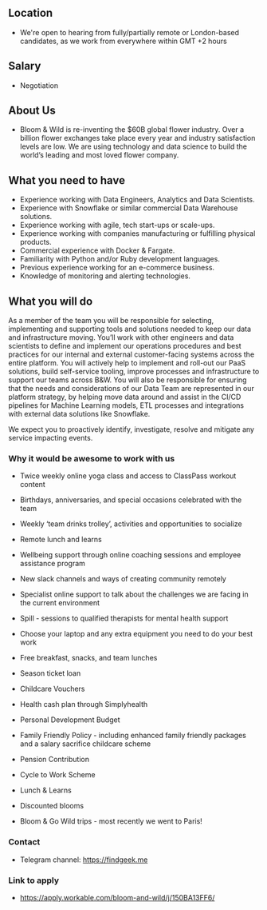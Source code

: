 ## Location

* We're open to hearing from fully/partially remote or London-based candidates, as we work from everywhere within GMT +2 hours

## Salary

* Negotiation

## About Us

* Bloom & Wild is re-inventing the $60B global flower industry. Over a billion flower exchanges take place every year and industry satisfaction levels are low. We are using technology and data science to build the world’s leading and most loved flower company.

## What you need to have

- Experience working with Data Engineers, Analytics and Data Scientists.
- Experience with Snowflake or similar commercial Data Warehouse solutions.
- Experience working with agile, tech start-ups or scale-ups.
- Experience working with companies manufacturing or fulfilling physical products.
- Commercial experience with Docker & Fargate.
- Familiarity with Python and/or Ruby development languages.
- Previous experience working for an e-commerce business.
- Knowledge of monitoring and alerting technologies.

## What you will do

As a member of the team you will be responsible for selecting, implementing and supporting tools and solutions needed to keep our data and infrastructure moving. You’ll work with other engineers and data scientists to define and implement our operations procedures and best practices for our internal and external customer-facing systems across the entire platform. You will actively help to implement and roll-out our PaaS solutions, build self-service tooling, improve processes and infrastructure to support our teams across B&W. You will also be responsible for ensuring that the needs and considerations of our Data Team are represented in our platform strategy, by helping move data around and assist in the CI/CD pipelines for Machine Learning models, ETL processes and integrations with external data solutions like Snowflake.

We expect you to proactively identify, investigate, resolve and mitigate any service impacting events.

### Why it would be awesome to work with us

- Twice weekly online yoga class and access to ClassPass workout content
- Birthdays, anniversaries, and special occasions celebrated with the team
- Weekly ‘team drinks trolley’, activities and opportunities to socialize
- Remote lunch and learns
- Wellbeing support through online coaching sessions and employee assistance program
- New slack channels and ways of creating community remotely
- Specialist online support to talk about the challenges we are facing in the current environment
- Spill - sessions to qualified therapists for mental health support
- Choose your laptop and any extra equipment you need to do your best work

- Free breakfast, snacks, and team lunches
- Season ticket loan
- Childcare Vouchers
- Health cash plan through Simplyhealth
- Personal Development Budget
- Family Friendly Policy - including enhanced family friendly packages and a salary sacrifice childcare scheme
- Pension Contribution
- Cycle to Work Scheme
- Lunch & Learns
- Discounted blooms
- Bloom & Go Wild trips - most recently we went to Paris!

### Contact

* Telegram channel: https://findgeek.me

### Link to apply

* https://apply.workable.com/bloom-and-wild/j/150BA13FF6/

